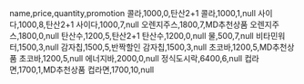 name,price,quantity,promotion
콜라,1000,0,탄산2+1
콜라,1000,1,null
사이다,1000,8,탄산2+1
사이다,1000,7,null
오렌지주스,1800,7,MD추천상품
오렌지주스,1800,0,null
탄산수,1200,5,탄산2+1
탄산수,1200,0,null
물,500,7,null
비타민워터,1500,3,null
감자칩,1500,5,반짝할인
감자칩,1500,3,null
초코바,1200,5,MD추천상품
초코바,1200,5,null
에너지바,2000,0,null
정식도시락,6400,6,null
컵라면,1700,1,MD추천상품
컵라면,1700,10,null

